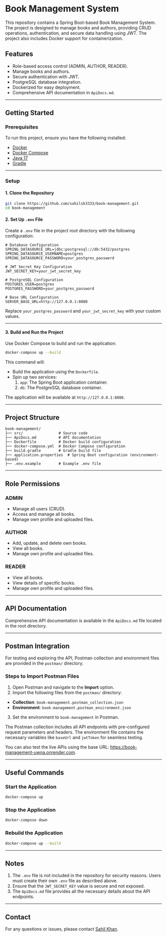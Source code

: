 # Book Management System

This repository contains a Spring Boot-based Book Management System. The project is designed to manage books and authors, providing CRUD operations, authentication, and secure data handling using JWT. The project also includes Docker support for containerization.

## Features

- Role-based access control (ADMIN, AUTHOR, READER).
- Manage books and authors.
- Secure authentication with JWT.
- PostgreSQL database integration.
- Dockerized for easy deployment.
- Comprehensive API documentation in `ApiDocs.md`.

---

## Getting Started

### Prerequisites

To run this project, ensure you have the following installed:

- [Docker](https://www.docker.com/)
- [Docker Compose](https://docs.docker.com/compose/)
- [Java 17](https://www.oracle.com/java/technologies/javase-jdk17-downloads.html)
- [Gradle](https://gradle.org/)

---

### Setup

#### 1. Clone the Repository

```bash
git clone https://github.com/sahilsk3333/book-management.git
cd book-management
```

#### 2. Set Up `.env` File

Create a `.env` file in the project root directory with the following configuration:

```
# Database Configuration
SPRING_DATASOURCE_URL=jdbc:postgresql://db:5432/postgres
SPRING_DATASOURCE_USERNAME=postgres
SPRING_DATASOURCE_PASSWORD=your_postgres_password

# JWT Secret Key Configuration
JWT_SECRET_KEY=your_jwt_secret_key

# PostgreSQL Configuration
POSTGRES_USER=postgres
POSTGRES_PASSWORD=your_postgres_password

# Base URL Configuration
SERVER_BASE_URL=http://127.0.0.1:8080
```

Replace `your_postgres_password` and `your_jwt_secret_key` with your custom values.

---

#### 3. Build and Run the Project

Use Docker Compose to build and run the application:

```bash
docker-compose up --build
```

This command will:

- Build the application using the `Dockerfile`.
- Spin up two services:
    1. `app`: The Spring Boot application container.
    2. `db`: The PostgreSQL database container.

The application will be available at `http://127.0.0.1:8080`.

---

## Project Structure

```
book-management/
├── src/                # Source code
├── ApiDocs.md          # API documentation
├── Dockerfile          # Docker build configuration
├── docker-compose.yml  # Docker Compose configuration
├── build.gradle        # Gradle build file
├── application.properties  # Spring Boot configuration (environment-based)
├── .env.example        # Example .env file
```

---

## Role Permissions

### ADMIN
- Manage all users (CRUD).
- Access and manage all books.
- Manage own profile and uploaded files.

### AUTHOR
- Add, update, and delete own books.
- View all books.
- Manage own profile and uploaded files.

### READER
- View all books.
- View details of specific books.
- Manage own profile and uploaded files.

---

## API Documentation

Comprehensive API documentation is available in the `ApiDocs.md` file located in the root directory.

---


## Postman Integration

For testing and exploring the API, Postman collection and environment files are provided in the `postman/` directory.

### Steps to Import Postman Files
1. Open Postman and navigate to the **Import** option.
2. Import the following files from the `postman/` directory:
  - **Collection**: `book-management.postman_collection.json`
  - **Environment**: `book-management.postman_environment.json`
3. Set the environment to `book-management` in Postman.

The Postman collection includes all API endpoints with pre-configured request parameters and headers. The environment file contains the necessary variables like `baseUrl` and `jwtToken` for seamless testing.

You can also test the live APIs using the base URL: https://book-management-uwna.onrender.com.

---

## Useful Commands

### Start the Application

```bash
docker-compose up
```

### Stop the Application

```bash
docker-compose down
```

### Rebuild the Application

```bash
docker-compose up --build
```

---

## Notes

1. The `.env` file is not included in the repository for security reasons. Users must create their own `.env` file as described above.
2. Ensure that the `JWT_SECRET_KEY` value is secure and not exposed.
3. The `ApiDocs.md` file provides all the necessary details about the API endpoints.

---

## Contact

For any questions or issues, please contact [Sahil Khan](mailto:sahil.alwar.sk@gmail.com).

